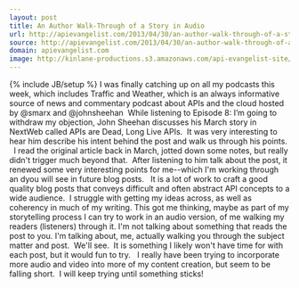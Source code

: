```yaml
---
layout: post
title: An Author Walk-Through of a Story in Audio
url: http://apievangelist.com/2013/04/30/an-author-walk-through-of-a-story-in-audio/
source: http://apievangelist.com/2013/04/30/an-author-walk-through-of-a-story-in-audio/
domain: apievangelist.com
image: http://kinlane-productions.s3.amazonaws.com/api-evangelist-site/blog/Traffic-and-Weather.png
---
```

{% include JB/setup %}
I was finally catching up on all my podcasts this week, which includes Traffic and Weather, which is an always informative source of news and commentary podcast about APIs and the cloud hosted by&nbsp;@smarx&nbsp;and&nbsp;@johnsheehan&nbsp;
While listening to&nbsp;Episode 8: I&rsquo;m going to withdraw my objection, John Sheehan discusses his March story in NextWeb called&nbsp;APIs are Dead, Long Live APIs. &nbsp;It was very interesting to hear him describe his intent behind the post and walk us through his points. &nbsp;
I read the original article back in March, jotted down some notes, but really didn't trigger much beyond that. &nbsp;After listening to him talk about the post, it renewed some very interesting points for me--which I'm working through an dyou will see in future blog posts. &nbsp;
It is a lot of work to craft a good quality blog posts that conveys difficult and often abstract API concepts to a wide audience. &nbsp;I struggle with getting my ideas across, as well as coherency in much of my writing. This got me thinking, maybe as part of my storytelling process I can try to work in an audio version, of me walking my readers (listeners) through it.
I'm not talking about something that reads the post to you. I'm talking about, me, actually walking you through the subject matter and post. &nbsp;We'll see. &nbsp;It is something I likely won't have time for with each post, but it would fun to try. &nbsp;
I really have been trying to incorporate more audio and video into more of my content creation, but seem to be falling short. &nbsp;I will keep trying until something sticks!